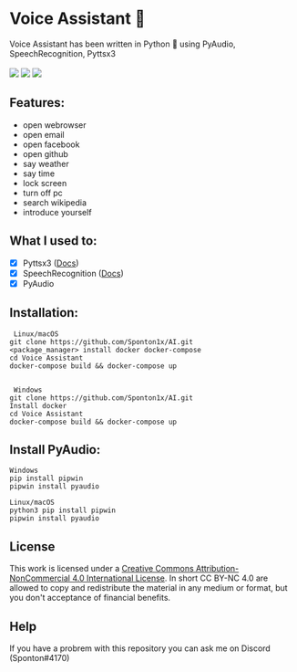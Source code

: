 # Voice Assistant 🤖
Voice Assistant has been written in Python 🐍 using PyAudio, SpeechRecognition, Pyttsx3 <br> <br>
    <a>
        <img src="https://img.shields.io/badge/build%20with-python3-red?style=for-the-badge&logo=appveyor" /> 
        <img src="https://img.shields.io/badge/version-1.0.0--beta-green?style=for-the-badge&logo=appveyor"/>
        <a href="https://creativecommons.org/licenses/by-nc/4.0/deed.en"><img src="https://img.shields.io/badge/license-CC%20BY--NC%204.0-blue?style=for-the-badge&logo=appveyor"/></a>
    </a>
    
## Features:
* open webrowser
* open email
* open facebook
* open github
* say weather
* say time
* lock screen
* turn off pc
* search wikipedia
* introduce yourself

## What I used to:
- [x] Pyttsx3 ([Docs](https://pyttsx3.readthedocs.io/en/latest/)) <br>
- [X] SpeechRecognition ([Docs](https://developer.mozilla.org/en-US/docs/Web/API/SpeechRecognition)) <br>
- [X] PyAudio

## Installation:


     Linux/macOS
    git clone https://github.com/Sponton1x/AI.git
    <package_manager> install docker docker-compose
    cd Voice Assistant
    docker-compose build && docker-compose up


     Windows
    git clone https://github.com/Sponton1x/AI.git
    Install docker
    cd Voice Assistant
    docker-compose build && docker-compose up
    
## Install PyAudio:

    Windows
    pip install pipwin
    pipwin install pyaudio

    Linux/macOS
    python3 pip install pipwin
    pipwin install pyaudio
    

## License
This work is licensed under a <a rel="license" href="http://creativecommons.org/licenses/by-nc/4.0/">Creative Commons Attribution-NonCommercial 4.0 International License</a>. In short CC BY-NC 4.0 are allowed to copy and redistribute the material in any medium or format, but you don't acceptance of financial benefits.

## Help
  If you have a probrem with this repository you can ask me on Discord (Sponton#4170) 
